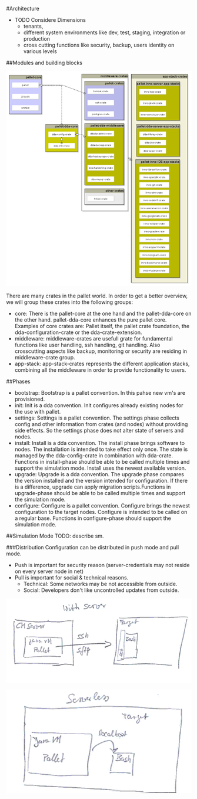 #Architecture

* TODO Considere Dimensions
  * tenants, 
  * different system environments like dev, test, staging, integration or production 
  * cross cutting functions like security, backup, users identity on various levels

##Modules and building blocks

![architectural overview](../resources/archtectural-overview.png)

There are many crates in the pallet world. In order to get a better overview, we will group these crates into the following groups:
* core: There is the pallet-core at the one hand and the pallet-dda-core on the other hand. pallet-dda-core enhances the pure pallet core. Examples of core crates are: Pallet itself, the pallet crate foundation, the dda-configuration-crate or the dda-crate-extension.
* middleware: middleware-crates are usefull grate for fundamental functions like user handling, ssh handling, git handling. Also crosscutting aspects like backup, monitoring or security are residing in middleware-crate group.
* app-stack: app-stack-crates represents the different application stacks, combining all the middleware in order to provide functionality to users. 

##Phases
* bootstrap: Bootstrap is a pallet convention. In this pahse new vm's are provisioned.
* init: Init is a dda convention. Init configures already existing nodes for the use with pallet.  
* settings: Settings is a pallet convention. The settings phase collects config and other information from crates (and nodes) without providing side effects. So the settings phase does not alter state of servers and nodes. 
* install: Install is a dda convention. The install phase brings software to nodes. The installation is intended to take effect only once. The state is managed by the dda-config-crate in combination with dda-crate. Functions in install-phase should be able to be called multiple times and support the simulation mode. Install uses the newest available version.
* upgrade: Upgrade is a dda convention. The upgrade phase compares the version installed and the version intended for configuration. If there is a difference, upgrade can apply migration scripts.Functions in upgrade-phase should be able to be called multiple times and support the simulation mode.
* configure: Configure is a pallet convention. Configure brings the newest configuration to the target nodes. Configure is intended to be called on a regular base. Functions in configure-phase should support the simulation mode.

##Simulation Mode
TODO: describe sm.

###Distribution
Configuration can be distributed in push mode and pull mode.
* Push is important for security reason (server-credentials may not reside on every server node in net)
* Pull is important for social & technical reasons.
  * Technical: Some networks may be not accessible from outside.
  * Social: Developers don't like uncontrolled updates from outside.
  
![communication in push mode](../resources/pallet-communication-server.png)

![communication in pull mode](../resources/pallet-communication-serverless.png)